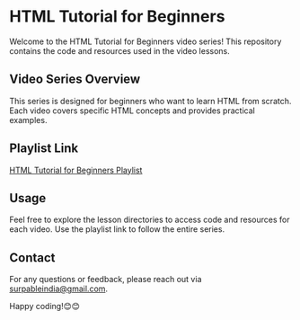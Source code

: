 # HTML Tutorial for Beginners

Welcome to the HTML Tutorial for Beginners video series! This repository contains the code and resources used in the video lessons.

## Video Series Overview

This series is designed for beginners who want to learn HTML from scratch. Each video covers specific HTML concepts and provides practical examples.

## Playlist Link

[HTML Tutorial for Beginners Playlist](https://www.youtube.com/playlist?list=PLWD-p_kHs4zG--zXXC69NdYDpZpb9EvtC)

## Usage

Feel free to explore the lesson directories to access code and resources for each video. Use the playlist link to follow the entire series.

## Contact

For any questions or feedback, please reach out via surpableindia@gmail.com.

Happy coding!😊😊

